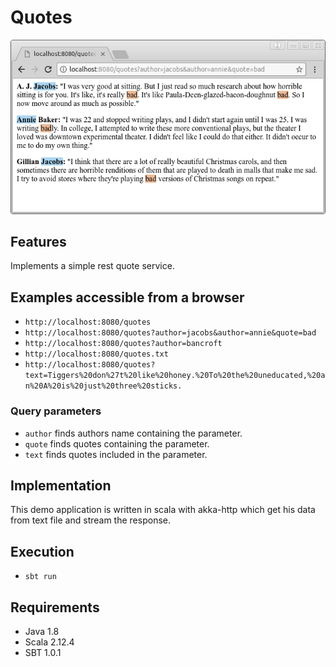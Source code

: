 # Quotes

![alt tag](medias/quotes.png)

## Features

Implements a simple rest quote service.

## Examples accessible from a browser

- `http://localhost:8080/quotes`
- `http://localhost:8080/quotes?author=jacobs&author=annie&quote=bad`
- `http://localhost:8080/quotes?author=bancroft`
- `http://localhost:8080/quotes.txt`
- `http://localhost:8080/quotes?text=Tiggers%20don%27t%20like%20honey.%20To%20the%20uneducated,%20an%20A%20is%20just%20three%20sticks.`

### Query parameters

- `author` finds authors name containing the parameter.
- `quote` finds quotes containing the parameter.
- `text` finds quotes included in the parameter.

## Implementation 

This demo application is written in scala with akka-http which get his data from
text file and stream the response.

## Execution 

- `sbt run`

## Requirements 

- Java 1.8
- Scala 2.12.4
- SBT 1.0.1

